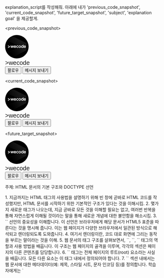 explanation_script를 작성해줘. 아래에 내가 'previous_code_snapshot', 'current_code_snapshot',
'future_target_snapshot', 'subject', 'explanation goal' 을 제공할게.

<previous_code_snapshot>
<style>
  img {
    width: 77px;
    height: 77px;
    border-radius: 50%;
  }

  div {
    font-family: Arial;
    font-size: 20px;
  }
</style>
<img src="./instagram-profile.jpg" alt="profile-picture" />
<div>
  >wecode
</div>
<button> 팔로우 </button>
<button> 메시지 보내기</button>
</previous_code_snapshot>

<current_code_snapshot>
<!DOCTYPE html>
<html lang="en">

<head>
  <title> My First Instagram </title>
  <style>
    img {
      width: 77px;
      height: 77px;
      border-radius: 50%;
    }

    div {
      font-family: Arial;
      font-size: 20px;
    }
  </style>
</head>

<body>
  <img src="./instagram-profile.jpg" alt="profile-picture" />
  <div>
    >wecode
  </div>
  <button> 팔로우 </button>
  <button> 메시지 보내기</button>
</body>

</html>
</current_code_snapshot>

<future_target_snapshot>
<!DOCTYPE html>
<html lang="en">

<head>
  <title> My First Instagram </title>
  <style>
    img {
      width: 77px;
      height: 77px;
      border-radius: 50%;
    }

    div {
      font-family: Arial;
      font-size: 20px;
    }
  </style>
</head>

<body>
  <img src="./instagram-profile.jpg" alt="profile-picture" />
  <div>
    >wecode
  </div>
  <button> 팔로우 </button>
  <button> 메시지 보내기</button>
</body>

</html>
</future_target_snapshot>

<subject> 주제: HTML 문서의 기본 구조와 DOCTYPE 선언 </subject>

<explanation goal> 
1. 지금까지는 HTML 태그의 사용법을 설명하기 위해 빈 창에 곧바로 HTML 코드를 작성했지만, HTML 문서를 시작하기 위한 기본적인 구조가 있다는 것을 이해시킴.
2. 몇가지 새로운 태그가 나오는데, 지금 곧바로 모든 것을 이해할 필요는 없고, 여러번 반복을 통해 자연스럽게 이해될 것이라는 말을 통해 새로운 개념에 대한 불안함을 해소시킴.
3. `<DOCTYPE html>` 선언의 중요성을 이해합니다. 이 선언은 브라우저에게 해당 문서가 HTML5 표준을 따른다는 것을 명시해 줍니다. 이는 웹 페이지가 다양한 브라우저에서 일관된 방식으로 해석되고 렌더링되도록 도와줍니다.
4. 여기서 렌더링이란, 코드 대로 화면에 그리는 동작을 부르는 말이라는 것을 이해.
5. 웹 문서의 태그 구조를 살펴보면서, `<html>`, `<head>`, `<body>` 태그의 역할과 사용 방법을 배웁니다. 이 구조는 웹 페이지의 골격을 이루며, 각각의 섹션은 페이지의 다른 콘텐츠를 담당합니다.
6. `<html>` 태그는 전체 페이지의 루트(root) 요소라는 사실을 배웁니다. 모든 다른 요소는 이 태그 내에서 정의되어야 합니다.
7. `<head>` 섹션 내에서는 웹 문서에 대한 메타데이터(예: 제목, 스타일 시트, 문자 인코딩 등)를 정의합니다. 학습자에게는 `<title>` 태그를 사용하여 웹 페이지의 제목을 어떻게 설정하는지 보여주는 것이 중요합니다.
8. `<body>` 섹션은 웹 페이지의 콘텐츠가 실제로 들어가는 부분이라는 것을 이해합니다. 이번 예시에서는 이미지, 텍스트, 버튼 등이 이 섹션에 위치하고 있습니다.
9. 웹 문서 작성의 표준화된 구조를 따름으로써 웹 개발자가 좀 더 구조적이고 잘 조직된 코드를 작성할 수 있다는 것을 인식시킵니다. 이는 유지 관리와 개발 과정을 용이하게 합니다.
10. 마지막으로, 이론적인 지식과 실제 코드 작성 사이의 연결을 강조함으로써, 학생들이 이론을 실제 적용하는 방법을 보고 배울 수 있도록 합니다. 실제 코드 예제를 통해 학습하는 것은 이해를 깊게 하고 기억에 오래 남게 하는 효과적인 방법입니다
</explanation goal>
<script tone>
유치원 선생님처럼 친절하고 따뜻한 말투, 초보자에게 수업을 하기 위해 기초적인 내용까지 꼼꼼히 설명하고 넘어가는 선생님같은 말투. 하나라도 더 알려주고 싶어하는 멘토의 마음가짐을 가지고 있어요. "~합니다"체가 아니라 "~해요"체를 전체 문단의 70%이상 으로 구성하는 것이 좋아요.
</script tone>